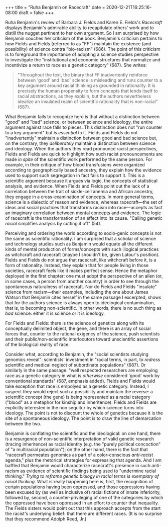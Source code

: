 +++
title = "Ruha Benjamin on Racecraft"
date = 2020-12-21T16:25:16-08:00
draft = false
+++

Ruha Benjamin's review of Barbara J. Fields and Karen E. Fields's _Racecraft_ displays Benjamin's admirable ability to recapitulate others' work and to distill the nugget pertinent to her own argument.
So I am surprised by how Benjamin couches her criticism of the book.
Benjamin's criticism pertains to how Fields and Fields (referred to as "FF") maintain the existence (and possibility) of science contra "bio-racism" (686).
The point of this criticism is to foreground the importance of adopting a science studies perspective to investigate the "institutional and economic structures that normalize and incentivize a return to race as a genetic category" (687).
She writes:

> "Throughout the text, the binary that FF inadvertently reinforce between 'good' and 'bad' science is misleading and runs counter to a key argument around racial thinking as grounded in rationality. It is precisely the human propensity to form concepts that lends itself to racial abstractions, as they explain, but the authors nevertheless idealize an insulated realm of scientific rationality that is non-racial" (687).

What Benjamin fails to recognize here is that without a distinction between "good" and "bad" science, or between science and ideology, the entire argument against race falls to pieces.
This distinction does not "run counter to a key argument" but _is essential_ to it.
Fields and Fields do not "inadvertently" maintain a distinction between good and bad science but, on the contrary, they _deliberately_ maintain a distinction between science and ideology.
When the authors they read pronounce racist perspectives, Fields and Fields are quick to highlight how such racist pronouncements are made _in spite_ of the scientific work performed by the same person.
For example, in their critique of how blood transfusions were organized according to geographically based ancestry, they explain how the evidence used to support such segregation in fact fails to support it.
This is a scientific argument because it argues via logic, the concepts of statistical analysis, and evidence.
When Fields and Fields point out the lack of a correlation between the trait of sickle-cell anemia and African ancestry, they engage in a cross-examination of concepts.
In more general terms, science is a dialectic of reason and evidence, whereas racecraft—the set of ideas and social practices that transforms racism into race—accepts as fact an imaginary correlation between mental concepts and evidence.
The logic of racecraft is the transformation of an effect into its cause.
"Calling genetic _racial_ simplifies analysis by cutting it off" (54).

Perceiving and ordering the world according to socio-genic concepts is not the same as scientific rationality.
I am surprised that a scholar of science and technology studies such as Benjamin would equate all the different kinds of mental production of forms/concepts with such illogical practices as witchcraft and racecraft (maybe I shouldn't be, given Latour's position).
Fields and Fields do not argue that racecraft, like witchcraft before it, is a form of rationality.
Instead, they explain that for people living in those societies, racecraft feels like it makes perfect sense.
Hence the metaphor deployed in the first chapter: one must adopt the perspective of an alien (or, in some cases, a person from another country) in order to see through the spontaneous naturalness of racecraft.
Nor do Fields and Fields "insulate" science from racism—their examples, including the one about James Watson that Benjamin cites herself in the same passage I excerpted, shows that for the authors science is always open to ideological contamination, that is, to becoming non-scientific.
In other words, there is no such thing as _bad_ science: either it is science or it is ideology.

For Fields and Fields: there is the science of genetics along with its conceptually delimited object, the gene, and there is an array of social forces that, counter to the rational exigency of the science, push scientists and their public/non-scientific interlocutors toward unscientific assertions of the biological reality of race.

Consider what, according to Benjamin, the "social scientists studying genomics reveal": scientists' investment in "racial terms, in part, to _redress_ scientific and medical neglect of subordinate populations" (687).
Or similarly in the same passage: "well respected researchers are employing race as a genetic category in what is _otherwise_ considered 'good' work by conventional standards" (687, emphasis added).
Fields and Fields would take exception that race is empolyed as a genetic category.
Instead, I suspect they would reject such a possibility and maintain the reverse: a scientific concept (the gene) is being represented as a racial category ("blood" as a metaphor for kinship and inheritence).
Fields and Fields are explicitly interested in the non sequitur by which science turns into ideology.
The point is not to discount the whole of genetics because it is the site of a spontaneous ideology.
The point is to draw the line of demarcation between the two.

Benjamin is conflating the scientific and the ideological: on one hand, there is a resurgence of non-scientific interpretation of valid genetic research (tracing inheritence) as racial identity (e.g. the "purely political concoction" of "a multiracial population"); on the other hand, there is the fact that "racecraft permeates genomics as part of a color-conscious _anti-racist_ agenda," plus the rhetorical strategies for expressing that agenda.
And I am baffled that Benjamin would characterize racecraft's presence in such anti-racism as evidence of scientific findings being used to "undermine racial thinking."
_Trying to reframe genetic biology in racial terms is exemplary of racial thinking._
What is really happening here is, first, the recognition of certain populations having been oppressed, and those oppressions having been excused by (as well as inclusive of) racial fictions of innate inferiority, followed by, second, a counter-privileging of one of the categories by which the oppressed have been oppressed in an effort to counter that inequality.
The Fields sisters would point out that this approach accepts from the start the racist's underlying belief: that there are different races.
(It is no surprise that they recommend Adolph Reed, Jr.)
